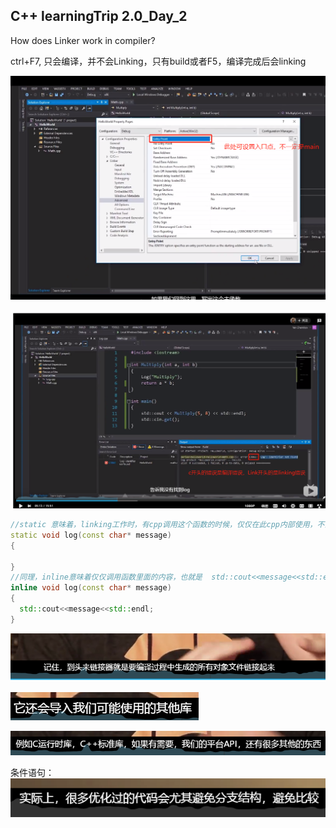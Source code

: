 ## C++ learningTrip 2.0_Day_2

How does Linker work in compiler?

ctrl+F7, 只会编译，并不会Linking，只有build或者F5，编译完成后会linking

![image](https://github.com/MeleeMegaRyan/UE4-C-Demo/blob/master/C%2B%2BLearningTrip2.0/Day2/image/1618_1.png)

![image](https://github.com/MeleeMegaRyan/UE4-C-Demo/blob/master/C%2B%2BLearningTrip2.0/Day2/image/1620_1.png)




```c++
//static 意味着，linking工作时，有cpp调用这个函数的时候，仅仅在此cpp内部使用，不会出现函数重复出现的错误
static void log(const char* message)
{

}
//同理，inline意味着仅仅调用函数里面的内容，也就是  std::cout<<message<<std::endl;也不会出现重复出现的错误
inline void log(const char* message)
{
  std::cout<<message<<std::endl;
}
```
![image](https://github.com/MeleeMegaRyan/UE4-C-Demo/blob/master/C%2B%2BLearningTrip2.0/Day2/image/1622_1.png)

![image](https://github.com/MeleeMegaRyan/UE4-C-Demo/blob/master/C%2B%2BLearningTrip2.0/Day2/image/1624_1.png)

![image](https://github.com/MeleeMegaRyan/UE4-C-Demo/blob/master/C%2B%2BLearningTrip2.0/Day2/image/1626_1.png)




条件语句：
![image](https://github.com/MeleeMegaRyan/UE4-C-Demo/blob/master/C%2B%2BLearningTrip2.0/Day2/image/1628_1.png)
